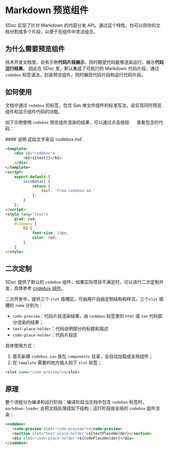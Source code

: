 # Markdown 预览组件

SDoc 实现了针对 Markdown 的内容分发 API。通过这个特性，你可以将你的文档分割成多个片段，以便于在组件中灵活组合。

## 为什么需要预览组件
技术开发文档里，会有示例**代码片段展示**，同时期望代码能够渲染运行，展示**代码运行结果**。
因此在 SDoc 里，默认集成了可执行的 Markdown 代码片段，通过 `codebox` 标签语法，封装预览组件，同时展现代码片段和运行代码片段。

## 如何使用

文档中通过 `codebox` 的标签，包含 San 单文件组件的标准写法，会实现同时预览组件和显示组件代码的功能。

如下示例使用 `codebox` 预览组件渲染的结果，可以通过点击按钮  <img src="https://gw.alipayobjects.com/zos/rmsportal/wSAkBuJFbdxsosKKpqyq.svg" width="16" style="margin:0"/>  查看包含的代码：

<codebox>
#### 说明
这段文字来自`codebox.md`.

```html
<template>
    <div id="codebox">
        <h2>{{text}}</h2>
    </div>
</template>
<script>
    export default {
        initData() {
            return {
                text: 'From codebox.md.'
            };
        }
    };
</script>
<style lang="less">
    @red: red;
    #codebox {
        h2 {
            font-size: 14px;
            color: red;
        }
    }
</style>

```
</codebox>


## 二次定制
SDoc 提供了默认的 `codebox` 组件，如果实际项目不满足时，可以进行二次定制开发，具体参考 [codebox 组件](https://github.com/kidnes/san-docit/blob/master/%40sdoc/theme/global-components/codebox.san)。

二次开发中，提供三个 `slot` 插槽区，可由用户自由定制结构和样式，三个`slot` 插槽的 `name` 分别为：
- `code-preview`：代码片段渲染结果，由 `codebox` 标签里的 `html` 或 `san` 代码部分渲染的结果；
- `text-place-holder`：代码说明部分的标题和描述
- `code-place-holder`：代码片段区

具体使用方式：
1. 首先新建 `codebox.san` 放在 `components` 目录，会自动加载成全局组件；
2. 在 `template` 需要的地方插入如下 `slot` 标签；

```html
<slot name="code-preview"></slot>
```

## 原理

整个流程分为编译和运行阶段：编译阶段当文档中包含 `codebox` 标签时，`markdown-loader` 会把文档处理成如下结构；运行阶段由全局的 `codebox` 组件渲染：

```html
<codebox>
   <code-preview slot="code-preview"></code-preview>
   <section slot="text-place-holder">${textPlaceHolder}</section>
   <div slot="code-place-holder">${codePlaceHolder}</div>
</codebox>
```

